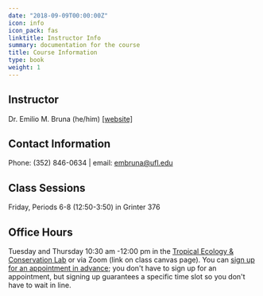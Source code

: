 ```yaml
---
date: "2018-09-09T00:00:00Z"
icon: info
icon_pack: fas
linktitle: Instructor Info
summary: documentation for the course
title: Course Information
type: book
weight: 1
---
```


## Instructor
Dr. Emilio M. Bruna (he/him) [[website]](http://brunalab.org/emilio-m-bruna/) 

## Contact Information
Phone: (352) 846-0634 | email: embruna@ufl.edu

## Class Sessions  
Friday, Periods 6-8 (12:50-3:50) in Grinter 376

## Office Hours  
Tuesday and Thursday 10:30 am -12:00 pm in the [Tropical Ecology & Conservation Lab](http://brunalab.org/contact-find-us/) or via Zoom (link on class canvas page). You can [sign up for an appointment in advance](http://brunalab.org/teaching/office-hours/); you don't have to sign up for an appointment, but signing up guarantees a specific time slot so you don't have to wait in line.
